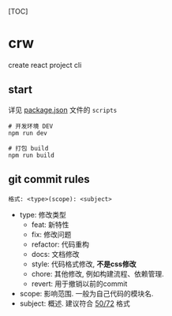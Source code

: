 [TOC]

# crw
create react project cli

## start
详见 [package.json](./template.json) 文件的 ```scripts```

```shell
# 开发环境 DEV
npm run dev

# 打包 build
npm run build
```

## git commit rules

```格式: <type>(scope): <subject>```

- type: 修改类型
  - feat: 新特性
  - fix: 修改问题
  - refactor: 代码重构
  - docs: 文档修改
  - style: 代码格式修改, **不是css修改**
  - chore: 其他修改, 例如构建流程、依赖管理.
  - revert: 用于撤销以前的commit
- scope: 影响范围. 一般为自己代码的模块名.
- subject: 概述. 建议符合 [50/72](https://tbaggery.com/2008/04/19/a-note-about-git-commit-messages.html) 格式

